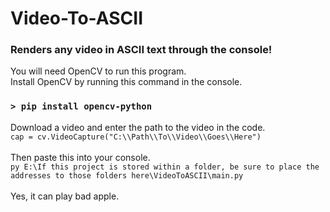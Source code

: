 # Video-To-ASCII
### Renders any video in ASCII text through the console!
You will need OpenCV to run this program.
</br>
Install OpenCV by running this command in the console.
### ``` > pip install opencv-python ```
Download a video and enter the path to the video in the code.
</br>
```cap = cv.VideoCapture("C:\\Path\\To\\Video\\Goes\\Here")```
</br>
</br>
Then paste this into your console.
</br>
```py E:\If this project is stored within a folder, be sure to place the addresses to those folders here\VideoToASCII\main.py```
</br>
</br>
Yes, it can play bad apple.
